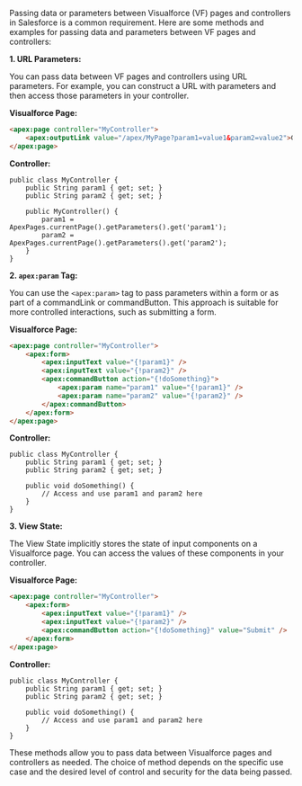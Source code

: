 Passing data or parameters between Visualforce (VF) pages and controllers in Salesforce is a common requirement. Here are some methods and examples for passing data and parameters between VF pages and controllers:

**1. URL Parameters:**

You can pass data between VF pages and controllers using URL parameters. For example, you can construct a URL with parameters and then access those parameters in your controller.

**Visualforce Page:**
```html
<apex:page controller="MyController">
    <apex:outputLink value="/apex/MyPage?param1=value1&param2=value2">Go to Page</apex:outputLink>
</apex:page>
```

**Controller:**
```apex
public class MyController {
    public String param1 { get; set; }
    public String param2 { get; set; }

    public MyController() {
        param1 = ApexPages.currentPage().getParameters().get('param1');
        param2 = ApexPages.currentPage().getParameters().get('param2');
    }
}
```

**2. `apex:param` Tag:**

You can use the `<apex:param>` tag to pass parameters within a form or as part of a commandLink or commandButton. This approach is suitable for more controlled interactions, such as submitting a form.

**Visualforce Page:**
```html
<apex:page controller="MyController">
    <apex:form>
        <apex:inputText value="{!param1}" />
        <apex:inputText value="{!param2}" />
        <apex:commandButton action="{!doSomething}">
            <apex:param name="param1" value="{!param1}" />
            <apex:param name="param2" value="{!param2}" />
        </apex:commandButton>
    </apex:form>
</apex:page>
```

**Controller:**
```apex
public class MyController {
    public String param1 { get; set; }
    public String param2 { get; set; }

    public void doSomething() {
        // Access and use param1 and param2 here
    }
}
```

**3. View State:**

The View State implicitly stores the state of input components on a Visualforce page. You can access the values of these components in your controller.

**Visualforce Page:**
```html
<apex:page controller="MyController">
    <apex:form>
        <apex:inputText value="{!param1}" />
        <apex:inputText value="{!param2}" />
        <apex:commandButton action="{!doSomething}" value="Submit" />
    </apex:form>
</apex:page>
```

**Controller:**
```apex
public class MyController {
    public String param1 { get; set; }
    public String param2 { get; set; }

    public void doSomething() {
        // Access and use param1 and param2 here
    }
}
```

These methods allow you to pass data between Visualforce pages and controllers as needed. The choice of method depends on the specific use case and the desired level of control and security for the data being passed.
